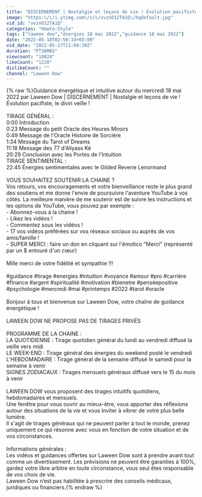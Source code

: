 ```yaml
---
title: "DISCERNEMENT | Nostalgie et leçons de vie ! Évolution pacifiste, le divin veille ! | Guidance 18 mai"
image: "https:\/\/i.ytimg.com\/vi\/vvznO12TA1Q\/hqdefault.jpg"
vid_id: "vvznO12TA1Q"
categories: "Howto-Style"
tags: ["laween dow","énergies 18 mai 2022","guidance 18 mai 2022"]
date: "2022-05-18T02:50:14+03:00"
vid_date: "2022-05-17T11:04:30Z"
duration: "PT30M8S"
viewcount: "10824"
likeCount: "1220"
dislikeCount: ""
channel: "Laween Dow"
---
```

{% raw %}Guidance énergétique et intuitive autour du mercredi 18 mai 2022 par Laween Dow | DISCERNEMENT | Nostalgie et leçons de vie ! Évolution pacifiste, le divin veille !<br /><br />TIRAGE GÉNÉRAL :<br />0:00 Introduction<br />0:23 Message du petit Oracle des Heures Miroirs<br />0:49 Message de l'Oracle Histoire de Sorcière<br />1:34  Message du Tarot of Dreams<br />11:18 Message des 77 d'Aliyass Ké<br />20:29 Conclusion avec les Portes de l'Intuition<br />TIRAGE SENTIMENTAL :<br />22:45 Énergies sentimentales avec le Gilded Reverie Lenormand<br /><br />VOUS SOUHAITEZ SOUTENIR LA CHAINE ? <br />Vos retours, vos encouragements et votre bienveillance reste le plus grand des soutiens et me donne l'envie de poursuivre l'aventure YouTube à vos côtés. La meilleure manière de me soutenir est de suivre les instructions et les options de YouTube, vous pouvez par exemple :<br />- Abonnez-vous à la chaine !<br />- Likez les vidéos !<br />- Commentez sous les vidéos !<br />- 17  vos vidéos préférées sur vos réseaux sociaux ou auprès de vos amis/famille !<br />- SUPER MERCI : faire un don en cliquant sur l'émotico &quot;Merci&quot; (représenté par un $ entouré d'un cœur)<br /><br />Mille merci de votre fidélité et sympathie !!! <br /><br />#guidance #tirage #energies #intuition #voyance #amour #pro #carrière #finance #argent #spiritualité #motivation #bienetre #penséepositive #psychologie #mercredi #mai #printemps #2022 #tarot #oracle<br /><br />Bonjour à tous et bienvenue sur Laween Dow, votre chaîne de guidance énergétique !<br /><br />LAWEEN DOW NE PROPOSE PAS DE TIRAGES PRIVÉS<br /><br />PROGRAMME DE LA CHAINE :<br />LA QUOTIDIENNE : Tirage quotidien général du lundi au vendredi diffusé la veille vers midi<br />LE WEEK-END : Tirage général des énergies du weekend posté le vendredi<br />L’HEBDOMADAIRE : Tirage général de la semaine diffusé le samedi pour la semaine à venir<br />SIGNES ZODIACAUX : Tirages mensuels généraux diffusé vers le 15 du mois à venir<br /><br />LAWEEN DOW vous proposent des tirages intuitifs quotidiens, hebdomadaires et mensuels.<br /> Une fenêtre pour vous ouvrir au mieux-être, vous apporter des réflexions autour des situations de la vie et vous inviter à vibrer de votre plus belle lumière.<br />Il s'agit de tirages généraux qui ne peuvent parler à tout le monde, prenez uniquement ce qui résonne avec vous en fonction de votre situation et de vos circonstances.<br /><br /> Informations générales : <br />Les vidéos et guidances offertes sur Laween Dow sont à prendre avant tout comme un divertissement. Les prévisions ne peuvent être garanties à 100%, gardez votre libre arbitre en toute circonstance, vous seul êtes responsable de vos choix de vie. <br />Laween Dow n’est pas habilitée à prescrire des conseils médicaux, juridiques ou financiers.{% endraw %}
